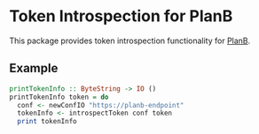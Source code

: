 # Token Introspection for PlanB

This package provides token introspection functionality for
[PlanB](http://planb.readthedocs.io/en/latest/).

## Example

```haskell
printTokenInfo :: ByteString -> IO ()
printTokenInfo token = do
  conf <- newConfIO "https://planb-endpoint"
  tokenInfo <- introspectToken conf token
  print tokenInfo
```
